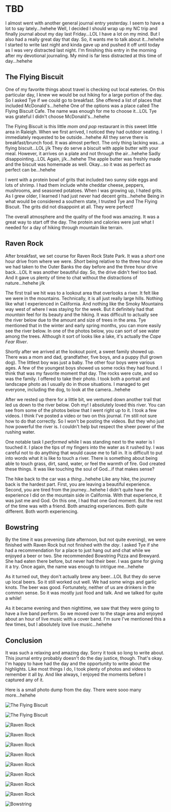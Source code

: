 # TBD

I almost went with another general journal entry yesterday. I seem to have a lot to say lately...hehehe Well, I decided I should wrap up my NC trip and finally journal about my day last Friday...LOL I have a lot on my mind. But I also had a really great day that day. So, it wants me to talk about it...hehehe I started to write last night and kinda gave up and pushed it off until today as I was very distracted last night. I'm finishing this entry in the morning after my devotional journaling. My mind is far less distracted at this time of day...hehehe

## The Flying Biscuit

One of my favorite things about travel is checking out local eateries. On this particular day, I knew we would be out hiking for a large portion of the day. So I asked Tye if we could go to breakfast. She offered a list of places that included McDonald's...hehehe One of the options was a place called The Flying Biscuit Cafe. The name was enough for me to choose it...LOL Tye was grateful I didn't choose McDonald's...hehehe

The Flying Biscuit is this little *mom and pop* restaurant in this sweet little area in Raleigh. When we first arrived, I noticed they had outdoor seating. I immediately requested to be outside...hehehe All they serve there is breakfast/brunch food. It was almost perfect. The only thing lacking was...a flying biscuit...LOL j/k They do serve a biscuit with apple butter with your meal. However, it arrives on a plate and not through the air...hehehe Sadly disappointing...LOL Again, j/k...hehehe The apple butter was freshly made and the biscuit was homemade as well. Okay...so it was as perfect as perfect can be...hehehe

I went with a protein bowl of grits that included two sunny side eggs and lots of shrimp. I had them include white cheddar cheese, peppers, mushrooms, and seasoned potatoes. When I was growing up, I hated grits. As I grew older, I learned I had just never had decent grits...hehehe Being in what would be considered a southern state, I trusted Tye and The Flying Biscuit. The grits did not disappoint at all. They were perfect!

The overall atmosphere and the quality of the food was amazing. It was a great way to start off the day. The protein and calories were just what I needed for a day of hiking through mountain like terrain.

## Raven Rock

After breakfast, we set course for Raven Rock State Park. It was a *short* one hour drive from where we were. *Short* being relative to the three hour drive we had taken to the Outer Banks the day before and the three hour drive back...LOL It was another beautiful day. So, the drive didn't feel too bad. And it gave us plenty of time to chat without the distractions of nature...hehehe j/k

The first trail we hit was to a lookout area that overlooks a river. It felt like we were in the mountains. Technically, it is all just really large hills. Nothing like what I experienced in California. And nothing like the Smoky Mountains way west of where I was staying for the week. But it definitely had that *mountain* feel for its beauty and the hiking. It was difficult to actually see the river below due to the amount and size of trees in the area. Tye mentioned that in the winter and early spring months, you can more easily see the river below. In one of the photos below, you can sort of see water among the trees. Although it sort of looks like a lake, it's actually the *Cape Fear River*.

Shortly after we arrived at the lookout point, a sweet family showed up. There was a mom and dad, grandfather, five boys, and a puppy (full grown dog). The littlest boy was just a baby. The other four boys were various ages. A few of the youngest boys showed us some rocks they had found. I think that was my favorite moment that day. The rocks were cute, and so was the family. I offered to take their photo. I took both a portrait and landscape photo as I usually do in those situations. I managed to get everyone, including the dog, to look at the camera...hehehe

After we rested up there for a little bit, we ventured down another trail that led us down to the river below. Ooh my! I absolutely loved this river. You can see from some of the photos below that I went right up to it. I took a few videos. I think I've posted a video or two on this journal. I'm still not sure how to do that correctly. So I won't be posting the videos. But they who just how powerful the river is. I couldn't help but respect the sheer power of the rushing water.

One notable task I *performed* while I was standing next to the water is I touched it. I place the tips of my fingers into the water as it rushed by. I was careful not to do anything that would cause me to fall in. It is difficult to put into words what it is like to touch a river. There is something about being able to touch grass, dirt, sand, water, or feel the warmth of fire. God created these things. It was like touching the soul of God...if that makes sense?

The hike back to the car was a *thing*...hehehe Like any hike, the journey back is the hardest part. First, you are leaving a beautiful experience. Second, you are tired from the journey...hehehe I didn't quite have the experience I did on the mountain side in California. With that experience, it was just me and God. On this one, I had that one God moment. But the rest of the time was with a friend. Both amazing experiences. Both quite different. Both worth experiencing.

## Bowstring

By the time it was prevening (late afternoon, but not quite evening), we were finished with Raven Rock but not finished with the *day*. I asked Tye if she had a recommendation for a place to just hang out and chat while we enjoyed a beer or two. She recommended Bowstring Pizza and Brewyard. She had eaten there before, but never had their beer. I was game for giving it a try. Once again, the name was enough to intrigue me...hehehe

As it turned out, they don't actually brew any beer...LOL But they do serve up local beers. So it still worked out well. We had some wings and garlic knots. The beer was good. Fortunately, neither of us are drinkers in the common sense. So it was mostly just food and talk. And we talked for quite a while!

As it became evening and then nighttime, we saw that they were going to have a live band perform. So we moved over to the stage area and enjoyed about an hour of live music with a cover band. I'm sure I've mentioned this a few times, but I absolutely love live music...hehehe

## Conclusion

It was such a relaxing and amazing day. Sorry it took so long to write about. This journal entry probably doesn't do the day justice, though. That's okay. I'm happy to have had the day and the opportunity to write about the highlights. Like most things I do, I took plenty of photos and videos to remember it all by. And like always, I enjoyed the moments before I captured any of it.

Here is a small photo dump from the day. There were sooo many more...hehehe

![The Flying Biscuit](./media/IMG_0859.jpeg)

![The Flying Biscuit](./media/IMG_0862.jpeg)

![Raven Rock](./media/IMG_0863.jpeg)

![Raven Rock](./media/IMG_0874.jpeg)

![Raven Rock](./media/IMG_0885.jpeg)

![Raven Rock](./media/IMG_0887.jpeg)

![Raven Rock](./media/IMG_0889.jpeg)

![Raven Rock](./media/IMG_0892.jpeg)

![Raven Rock](./media/IMG_0897.jpeg)

![Raven Rock](./media/IMG_0900.jpeg)

![Bowstring](./media/IMG_0928.jpeg)